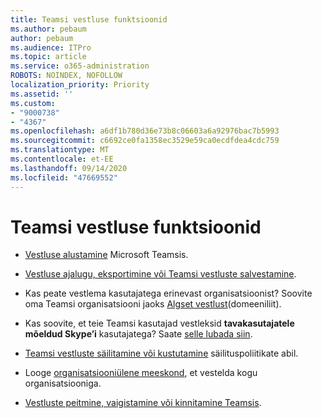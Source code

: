 ```yaml
---
title: Teamsi vestluse funktsioonid
ms.author: pebaum
author: pebaum
ms.audience: ITPro
ms.topic: article
ms.service: o365-administration
ROBOTS: NOINDEX, NOFOLLOW
localization_priority: Priority
ms.assetid: ''
ms.custom:
- "9000738"
- "4367"
ms.openlocfilehash: a6df1b780d36e73b8c06603a6a92976bac7b5993
ms.sourcegitcommit: c6692ce0fa1358ec3529e59ca0ecdfdea4cdc759
ms.translationtype: MT
ms.contentlocale: et-EE
ms.lasthandoff: 09/14/2020
ms.locfileid: "47669552"
---
```

# <a name="teams-chat-functionality"></a>Teamsi vestluse funktsioonid

- [Vestluse alustamine](https://support.office.com/article/start-a-chat-in-teams-0c71b32b-c050-4930-a887-5afbe742b3d8) Microsoft Teamsis.

- [Vestluse ajalugu, eksportimine või Teamsi vestluste salvestamine](https://docs.microsoft.com/alchemyinsights/chat-history-in-microsoft-teams).

- Kas peate vestlema kasutajatega erinevast organisatsioonist? Soovite oma Teamsi organisatsiooni jaoks [Algset vestlust](https://docs.microsoft.com/microsoftteams/native-chat-for-external-users)(domeeniliit).

- Kas soovite, et teie Teamsi kasutajad vestleksid **tavakasutajatele mõeldud Skype’i** kasutajatega? Saate [selle lubada siin](https://docs.microsoft.com/microsoftteams/manage-external-access#step-1---enable-your-organization-to-communicate-with-another-teams-organization). 

- [Teamsi vestluste säilitamine või kustutamine](https://docs.microsoft.com/microsoftteams/retention-policies) säilituspoliitikate abil.

- Looge [organisatsiooniülene meeskond](https://docs.microsoft.com/microsoftteams/create-an-org-wide-team), et vestelda kogu organisatsiooniga.

- [Vestluste peitmine, vaigistamine või kinnitamine Teamsis](https://support.office.com/article/hide-mute-or-pin-a-chat-in-teams-9aee02ef-713d-495b-8a73-9762d8e4b066).
